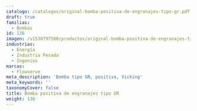 ```yaml
---
catalogo: /catalogos/original-bomba-positiva-de-engranajes-tipo-gr.pdf
draft: true
familias:
  - Bombas
id: 136
imagen: /v1530797588/productos/original-bomba-positiva-de-engranajes-tipo-gr.jpg
industrias:
  - Energía
  - Industria Pesada
  - Ingenios
marcas:
  - Flowserve
meta_description: 'Bomba tipo GR, positiva, Vicking'
meta_keywords: ''
taxonomyCover: false
title: Bomba positiva de engranajes tipo GR
weight: 136
---
```




